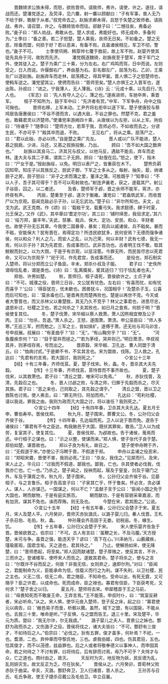 <!-- { "loadSidebar": true } -->
　　晋魏锜求公族未得，而怒，欲败晋师。请致师，弗许。请使，许之。遂往，请战而还。楚潘党逐之，及荧泽，见六麋，射一麋以顾献曰：“子有军事，兽人无乃不给于鲜，敢献于从者。”叔党命去之。赵旃求卿未得，且怒于失楚之致师者。请挑战，弗许。请召盟，许之。与魏锜皆命而往。郤献子曰：“二憾往矣，弗备必败。”彘子曰：“郑人劝战，弗敢从也。楚人求成，弗能好也。师无成命，多备何为。”士季曰：“备之善。若二子怒楚，楚人乘我，丧师无日矣。不如备之。楚之无恶，除备而盟，何损于好？若以恶来，有备不败。且虽诸侯相见，军卫不彻，警也。”彘子不可。
　　士季使巩朔、韩穿帅七覆于敖前，故上军不败。赵婴齐使其徒先具舟于河，故败而先济。
　　潘党既逐魏锜，赵旃夜至于楚军，席于军门之外，使其徒入之。楚子为乘广三十乘，分为左右。右广鸡鸣而驾，日中而说。左则受之，日入而说。许偃御右广，养由基为右。彭名御左广，屈荡为右。乙卯，王乘左广以逐赵旃。赵旃弃车而走林，屈荡搏之，得其甲裳。晋人惧二子之怒楚师也，使軘车逆之。潘党望其尘，使骋而告曰：“晋师至矣。”楚人亦惧王之入晋军也，遂出陈。孙叔曰：“进之。宁我薄人，无人薄我。《诗》云：‘元戎十乘，以先启行。’先人也。
　　《军志》曰：‘先人有夺人之心’。薄之也。”遂疾进师，车驰卒奔，乘晋军。
　　桓子不知所为，鼓于军中曰：“先济者有赏。”中军、下军争舟，舟中之指可掬也。
　　晋师右移，上军未动。工尹齐将右拒卒以逐下军。楚子使唐狡与蔡鸠居告唐惠侯曰：“不谷不德而贪，以遇大敌，不谷之罪也。然楚不克，君之羞也，敢藉君灵以济楚师。”使潘党率游阙四十乘，从唐侯以为左拒，以从上军。驹伯曰：“待诸乎？”随季曰：“楚师方壮，若萃于我，吾师必尽，不如收而去之。分谤生民，不亦可乎？”殿其卒而退，不败。
　　王见右广，将从之乘。屈荡尸之，曰：“君以此始，亦必以终。”自是楚之乘广先左。
　　晋人或以广队不能进，楚人惎之脱扃，少进，马还，又惎之拔旆投衡，乃出。
　　顾曰：“吾不如大国之数奔也。”
　　赵旃以其良马二，济其兄与叔父，以他马反，遇敌不能去，弃车而走林。逢大夫与其二子乘，谓其二子无顾。顾曰：“赵傁在后。”怒之，使下，指木曰：“尸女于是。”授赵旃绥，以免。明日以表尸之，皆重获在木下。
　　楚熊负羁囚知荦。知庄子以其族反之，厨武子御，下军之士多从之。每射，抽矢，菆，纳诸厨子之房。厨子怒曰：“非子之求而蒲之爱，董泽之蒲，可胜既乎？”知季曰：“不以人子，吾子其可得乎？吾不可以苟射故也。”射连尹襄老，获之，遂载其尸。射公子谷臣，囚之。以二者还。
　　及昏，楚师军于邲，晋之余师不能军，宵济，亦终夜有声。
　　丙辰，楚重至于邲，遂次于衡雍。潘党曰：“君盍筑武军，而收晋尸以为京观。臣闻克敌必示子孙，以无忘武功。”楚子曰：“非尔所知也。夫文，止戈为武。武王克商。作《颂》曰：‘载戢干戈，载櫜弓矢。我求懿德，肆于时夏，允王保之。’又作《武》，其卒章曰‘耆定尔功’。其三曰：‘铺时绎思，我徂求定。’其六曰：‘绥万邦，屡丰年。’夫武，禁暴、戢兵、保大、定功、安民、和众、丰财者也。故使子孙无忘其章。今我使二国暴骨，暴矣；观兵以威诸侯，兵不戢矣。暴而不戢，安能保大？犹有晋在，焉得定功？所违民欲犹多，民何安焉？无德而强争诸侯，何以和众？利人之几，而安人之乱，以为己荣，何以丰财？武有七德，我无一焉，何以示子孙？其为先君宫，告成事而已。武非吾功也。古者明王伐不敬，取其鲸鲵而封之，以为大戮，于是乎有京观，以惩淫慝。今罪无所，而民皆尽忠以死君命，又可以为京观乎？”祀于河，作先君宫，告成事而还。
　　是役也，郑石制实入楚师，将以分郑而立公子鱼臣。辛未，郑杀仆叔及子服。
　　君子曰：“史佚所谓毋怙乱者，谓是类也。《诗》曰：‘乱离瘼矣，爰其适归？’归于怙乱者也夫。”
　　郑伯、许男如楚。
　　秋，晋师归，桓子请死，晋侯欲许之。士贞子谏曰：“不可。城濮之役，晋师三日谷，文公犹有忧色。左右曰：‘有喜而忧，如有忧而喜乎？’公曰：‘得臣犹在，忧未歇也。困兽犹斗，况国相乎！’及楚杀子玉，公喜而后可知也，曰：‘莫余毒也已。’是晋再克而楚再败也。楚是以再世不竞。今天或者大警晋也，而又杀林父以重楚胜，其无乃久不竞乎？林父之事君也，进思尽忠，退思补过，社稷之卫也，若之何杀之？夫其败也，如日月之食焉，何损于明？”晋侯使复其位。
　　冬，楚子伐萧，宋华椒以蔡人救萧。萧人囚熊相宜僚及公子丙。王曰：“勿杀，吾退。”萧人杀之。王怒，遂围萧。萧溃。申公巫臣曰：“师人多寒。”王巡三军，拊而勉之。三军之士，皆如挟纩。遂傅于萧。还无社与司马卯言，号申叔展。叔展曰：“有麦曲乎？”曰：“无”。“有山鞠穷乎？”曰：“无”。
　　“河鱼腹疾奈何？”曰：“目于眢井而拯之。”“若为茅绖，哭井则己。”明日萧溃，申叔视其井，则茅绖存焉，号而出之。
　　晋原縠、宋华椒、卫孔达、曹人同盟于清丘。曰：“恤病讨贰。”于是卿不书，不实其言也。宋为盟故，伐陈。卫人救之。孔达曰：“先君有约言焉，若大国讨，我则死之。”
　　
　　
　　◇宣公十三年
　　【经】十有三年春，齐师伐莒。夏，楚子伐宋。秋，螽。冬，晋杀其大夫先縠。
　　
　　【传】十三年春，齐师伐莒，莒恃晋而不事齐故也。
　　夏，楚子伐宋，以其救萧也。君子曰：“清丘之盟，唯宋可以免焉。”
　　秋，赤狄伐晋，及清，先縠召之也。
　　冬，晋人讨邲之败，与清之师，归罪于先縠而杀之，尽灭其族。君子曰：“恶之来也，己则取之，其先縠之谓乎。”
　　清丘之盟，晋以卫之救陈也讨焉。使人弗去，曰：“罪无所归，将加而师。”
　　孔达曰：“苟利社稷，请以我说。罪我之由。我则为政而亢大国之讨，将以谁任？我则死之。”
　　
　　
　　◇宣公十四年
　　【经】十有四年春，卫杀其大夫孔达。夏五月壬申，曹伯寿卒。晋侯伐郑。
　　秋九月，楚子围宋。葬曹文公。冬，公孙归父会齐侯于谷。
　　
　　【传】十四年春，孔达缢而死。卫人以说于晋而免。遂告于诸侯曰：“寡君有不令之臣达，构我敝邑于大国，既伏其罪矣，敢告。”卫人以为成劳，复室其子，使复其位。
　　夏，晋侯伐郑，为邲故也。告于诸侯，蒐焉而还。中行桓子之谋也。曰：“示之以整，使谋而来。”郑人惧，使子张代子良于楚。郑伯如楚，谋晋故也。
　　郑以子良为有礼，故召之。
　　楚子使申舟聘于齐，曰：“无假道于宋。”亦使公子冯聘于晋，不假道于郑。
　　申舟以孟诸之役恶宋，曰：“郑昭宋聋，晋使不害，我则必死。”王曰：“杀女，我伐之。”见犀而行。及宋，宋人止之，华元曰：“过我而不假道，鄙我也。鄙我，亡也。杀其使者必伐我，伐我亦亡也。亡一也。”乃杀之。楚子闻之，投袂而起，屦及于窒皇，剑及于寝门之外，车及于蒲胥之市。秋九月，楚子围宋。
　　冬，公孙归父会齐侯于谷。见晏桓子，与之言鲁乐。桓子告高宣子曰：“子家其亡乎，怀于鲁矣。怀必贪，贪必谋人。谋人，人亦谋己。一国谋之，何以不亡？”孟献子言于公曰：“臣闻小国之免于大国也，聘而献物，于是有庭实旅百。
　　朝而献功，于是有容貌采章嘉淑，而有加货。谋其不免也。诛而荐贿，则无及也。
　　今楚在宋，君其图之。”公说。
　　
　　
　　◇宣公十五年
　　【经】十有五年春，公孙归父会楚子于宋。夏五月，宋人及楚人平。六月癸卯，晋师灭赤狄潞氏，以潞子婴儿归。秦人伐晋。王札子杀召伯、毛伯。秋，螽。
　　仲孙蔑会齐高固于无娄。初税亩。冬，蝝生。饥。
　　
　　【传】十五年春，公孙归父会楚子于宋。
　　宋人使乐婴齐告急于晋。晋侯欲救之。伯宗曰：“不可。古人有言曰：‘虽鞭之长，不及马腹。’天方授楚，未可与争。虽晋之强，能违天乎？谚曰：‘高下在心。’川泽纳污，山薮藏疾，瑾瑜匿瑕，国君含垢，天之道也，君其待之。”
　　乃止。使解扬如宋，使无降楚，曰：“晋师悉起，将至矣。”郑人囚而献诸楚，楚子厚赂之，使反其言，不许，三而许之。登诸楼车，使呼宋人而告之。遂致其君命。楚子将杀之，使与之言曰：“尔既许不谷而反之，何故？非我无信，女则弃之，速即尔刑。”对曰：“臣闻之，君能制命为义，臣能承命为信，信载义而行之为利。谋不失利，以卫社稷，民之主也。义无二信，信无二命。君之赂臣，不知命也。受命以出，有死无霣，又可赂乎？臣之许君，以成命也。死而成命，臣之禄也。寡君有信臣，下臣获考死，又何求？”楚子舍之以归。
　　夏五月，楚师将去宋。申犀稽首于王之马前，曰：“毋畏知死而不敢废王命，王弃言焉。”王不能答。申叔时仆，曰：“筑室反耕者，宋必听命。”从之。宋人惧，使华元夜入楚师，登子反之床，起之曰：“寡君使元以病告，曰：‘敝邑易子而食，析骸以爨。虽然，城下之盟，有以国毙，不能从也。去我三十里，唯命是听。’”子反惧，与之盟而告王。退三十里。宋及楚平，华元为质。盟曰：“我无尔诈，尔无我虞。”
　　潞子婴儿之夫人，晋景公之姊也。酆舒为政而杀之，又伤潞子之目。晋侯将伐之，诸大夫皆曰：“不可。酆舒有三俊才，不如待后之人。”伯宗曰：“必伐之。狄有五罪，俊才虽多，何补焉？不祀，一也。耆酒，二也。弃仲章而夺黎氏地，三也。虐我伯姬，四也。伤其君目，五也。怙其俊才，而不以茂德，兹益罪也。后之人或者将敬奉德义以事神人，而申固其命，若之何待之？不讨有罪，曰将待后，后有辞而讨焉，毋乃不可乎？夫恃才与众，亡之道也。商纣由之，故灭。
　　天反时为灾，地反物为妖，民反德为乱，乱则妖灾生。故文反正为乏。尽在狄矣。”
　　晋侯从之。六月癸卯，晋荀林父败赤狄于曲梁。辛亥，灭潞。酆舒奔卫，卫人归诸晋，晋人杀之。
　　王孙苏与召氏、毛氏争政，使王子捷杀召戴公及毛伯卫。卒立召襄。
